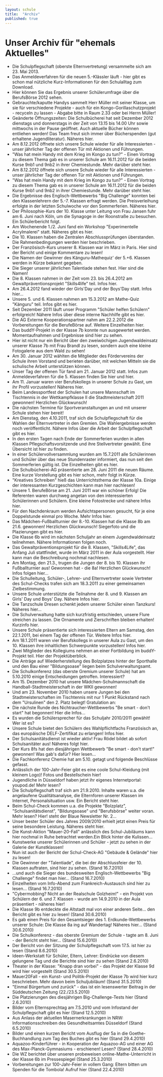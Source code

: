 ```yaml
---
layout: schule
title:  "Archiv"
published: true
---
```


# Unser Archiv für "ehemals Aktuelles"

- Die Schulpflegschaft (oberste Elternvertretung) versammelte sich am 23. Mai 2013.
- Das Anmeldeverfahren für die neuen 5.-Klässler läuft - hier gibt es schon mal nützliche Kurz-Informationen für den Schulalltag zum Download.
- Hier können Sie das Ergebnis unserer Schülerumfrage über die BerufsBörse 2012 sehen.
- Gebrauchte/kaputte Handys sammelt Herr Müller mit seiner Klasse, um sie für verschiedene Projekte - auch für ein Kongo-Gorillaschutzprojekt - recyceln zu lassen - Abgabe bitte in Raum 2.33 oder bei Herrn Müller! 
- Geänderte Öffnungszeiten: Die Schulbücherei hat seit Dezember 2012 dienstags und donnerstags in der Zeit von 13.15 bis 14.00 Uhr sowie mittwochs in der Pause geöffnet. Auch aktuelle Bücher können entliehen werden! Das Team freut sich immer über Bücherspenden (gut erhaltene Jugendliteratur). Näheres hier.
- Am 8.12.2012 öffnete sich unsere Schule wieder für alle Interessierten - unser jährlicher Tag der offenen Tür mit Aktionen und Führungen. 
- "Was hat mein Handy mit dem Krieg im Kongo zu tun?" - Einen Vortrag zu diesem Thema gab es in unserer Schule am 16.11.2012 für die beiden Kurse 9nb1 und 9nb2 in ihrer Chemiestunde. Mehr darüber steht hier.
- Am 8.12.2012 öffnete sich unsere Schule wieder für alle Interessierten - unser jährlicher Tag der offenen Tür mit Aktionen und Führungen. 
- "Was hat mein Handy mit dem Krieg im Kongo zu tun?" - Einen Vortrag zu diesem Thema gab es in unserer Schule am 16.11.2012 für die beiden Kurse 9nb1 und 9nb2 in ihrer Chemiestunde. Mehr darüber steht hier.
- Die Ergebnisse des Englisch-Wettbewerbs "Big Challenge" konnten bei den Klassenlehrern der 5.-7. Klassen erfragt werden. Die Preisverleihung erfolgte in der letzten Schulwoche vor den Sommerferien. Näheres hier.
- Der Philosophie-Kurs der 10. Klasse unter Leitung von Frau Jansen fuhr am 6. Juni nach Köln, um die Synagoge in der Roonstraße zu besuchen. Ein Schülerbericht folgt.
- Am Wochenende 1./2. Juni fand ein Workshop "Experimentelle Acrylmalerei" statt. Näheres gibt es hier.
- Die 10. Klassen haben die Zentralen Abschlussprüfungen überstanden. Die Rahmenbedingungen werden hier beschrieben.
- Der Französisch-Kurs unserer 8. Klassen war im März in Paris. Hier sind der Bericht und einige Kommentare zu lesen!
- Die Namen der Gewinner des Känguru-Mathequiz' der 5.+6. Klassen werden in Kürze bekannt gegeben.
- Die Sieger unserer jährlichen Talentiade stehen fest. Hier sind die Namen!
- Die 8. Klassen nahmen in der Zeit vom 23. bis 26.4.2012 am Gewaltpräventionsprojekt "Skills4life" teil. Infos hier.
- Am 26.4.2012 fand wieder der Girls'Day und der Boys'Day statt. Infos hier...
- Unsere 5. und 6. Klassen nahmen am 15.3.2012 am Mathe-Quiz "Känguru" teil. Infos gibt es hier.
- Seit Dezember 2011 läuft unser Programm "Schüler helfen Schülern" erfolgreich! Nähere Infos über diese interne Nachhilfe gibt es hier.
- Die AG Externe Kooperationspartner nahm am 22.2.2012 die Vorbereitungen für die BerufeBörse auf. Weitere Einzelheiten hier.
- Das buddY-Projekt in der Klasse 7b konnte nun ausgewertet werden. Momentaufnahmen und Ergebnisse sind hier zu sehen.
- Hier ist nicht nur ein Bericht über den zweiwöchigen Jugendwaldeinsatz unserer Klasse 7b mit Frau Brandl zu lesen, sondern auch eine kleine Fotogalerie aus dem Wald zu sehen!
- Am 30. Januar 2012 wählten die Mitglieder des Fördervereins der Schule ihren Vorstand und berieten darüber, mit welchen Mitteln sie die schulische Arbeit unterstützen können. 
- Unser Tag der offenen Tür fand am 21. Januar 2012 statt. Infos zum Anmeldeverfahren für die 5. Klassen finden Sie hier und hier.
- Am 11. Januar waren vier Berufskollegs in unserer Schule zu Gast, um ihr Profil vorzustellen! Näheres hier.
- Beim Landessportfest der Schulen hat unsere Mannschaft im Tischtennis in der Wettkampfklasse II die Stadtmeisterschaft 2011 gewonnen! Herzlichen Glückwunsch!
- Die nächsten Termine für Sportveranstaltungen an und mit unserer Schule stehen hier bereit!
- Am Dienstag, den 4.10.2011, traf sich die Schulpflegschaft für die Wahlen der Elternvertreter in den Gremien. Die Wahlergebnisse werden noch veröffentlicht. Nähere Infos über die Arbeit der Schulpflegschaft gibt es hier.
- In den ersten Tagen nach Ende der Sommerferien wurden in allen Klassen Pflegschaftsvorsitzende und ihre Stellvertreter gewählt. Eine Übersicht ist hier zu finden.
- In einer Schülervollversammlung wurden am 15.7.2011 alle Schülerinnen und Schüler über das neue Stundenraster informiert, das nun seit den Sommerferien gültig ist. Die Einzelheiten gibt es hier.
- Die Schulbücherei-AG präsentierte am 28. Juni 2011 die neuen Räume. Eine kurze Vorstellung gibt es hier schon, mehr folgt in Kürze.
- "Kreatives Schreiben" hieß das Unterrichtsthema der Klasse 10a. Einige der interessanten Kurzgeschichten kann man hier nachlesen!
- Unsere 1. BerufeBörse am 21. Juni 2011 war ein schöner Erfolg! Die Referenten waren durchweg angetan von den interessierten Schülerinnen und Schülern. Eine kleine Fotostrecke und nähere Infos hier. 
- Für den Nachdenkraum werden Aufsichtspersonen gesucht, für je eine Doppelstunde einmal pro Woche. Mehr Infos hier.
- Das Mädchen-Fußballturnier der 8.-10. Klassen hat die Klasse 8b am 21.6. gewonnen! Herzlichen Glückwunsch! Siegerfoto und die Plazierungen gibt es hier.
- Die Klasse 6b wird im nächsten Schuljahr an einem Jugendwaldeinsatz teilnehmen. Nähere Informationen folgen noch.
- Das Gewaltpräventionsprojekt für die 8. Klassen, "Skills4Life", das Anfang Juli stattfindet, wurde im März 2011 in der Aula vorgestellt. Hier kann man die Beschreibung nochmal nachlesen.
- Am Montag, den 21.3., trugen die Jungen der 8. bis 10. Klassen ihr Fußballturnier aus! Gewonnen hat - die 8a! Herzlichen Glückwunsch! Infos folgen hier...
- Die Schulleitung, Schüler-, Lehrer- und Elternvertreter sowie Vertreter des Schul-Checks trafen sich am 18.3.2011 zu einer gemeinsamen Zielbestimmung. 
- Unsere Schule unterstützte die Teilnahme der 8. und 9. Klassen am Girls' Day und Boys' Day. Nähere Infos hier.
- Die Tanzschule Dresen schenkt jedem unserer Schüler einen Tanzkurs! Näheres hier...
- Die Schulverwaltung hatte sich kurzfristig entschieden, unsere Flure streichen zu lassen. Die Ornamente und Zierschriften bleiben erhalten! Kurzinfo hier.
- Unsere Schule präsentierte sich interessierten Eltern am Samstag, den 22.1.2011, bei einem Tag der offenen Tür. Weitere Infos hier.
- Am 18.1.2011 waren vier Berufskollegs in unserer Aula zu Gast, um den 10. Klassen ihre inhaltlichen Schwerpunkte vorzustellen! Infos hier.
- Zwei Mitglieder des Kollegiums nehmen an einer Fortbildung im buddY-Projekt teil. Hier der Projektüberblick.
- Die Anträge auf Wiederherstellung des Bolzplatzes hinter der Sporthalle und den Bau einer "Bildungsoase" liegen beim Schulverwaltungsamt.
- Die Schulkonferenz (das oberste Gremium unserer Schule) hat am 5.10.2010 einige Entscheidungen getroffen. Interessiert?
- Am 15. Dezember 2010 hat unsere Mädchen-Schulmannschaft die Handball-Stadtmeisterschaft in der WKII gewonnen!
- Und am 23. November 2010 haben unsere Jungen bei den Stadtmeisterschaften im Tischtennis mit nur 1 Punkt Rückstand nach dem "Ursulinen" den 2. Platz belegt! Gratulation an:
- Die nächste Runde des Nichtraucher-Wettbewerbs "Be smart - don't start" hat begonnen! Hier die Infos...
- Es wurden die Schülersprecher für das Schuljahr 2010/2011 gewählt! Wer ist es?
- Unsere Schule bietet den Schülern des Wahlpflichtfachs Französisch an, das europäische DELF-Zertifikat zu erlangen! Infos hier.
- Der Schulsanitätsdienst ist wieder aktiv! Frau Rödel bildet ab sofort Schulsanitäter aus! Näheres folgt hier.
- Der Kurs 8fs hat den diesjährigen Wettbewerb "Be smart - don't start!" gewonnen! Was gab's dafür? Hier lesen...
- Die Fachkonferenz Chemie hat am 5.10. getagt und folgende Beschlüsse gefasst.
- Anlässlich der 100-Jahr-Feier gibt es eine coole Schul-Kleidung (mit kleinem Logo)! Fotos und Bestellschein hier!
- Jugendliche in Düsseldorf haben jetzt ihr eigenes Internetportal: youpod.de! Mehr lesen?
- Die Schulpflegschaft traf sich am 21.9.2010. Inhalte waren u.a. die angelaufene Qualitätsanalyse, die Elternforen unserer Klassen im Internet, Personalsituation usw. Ein Bericht steht hier.
- Beim Schul-Check kommen u.a. die Projekte "Bolzplatz", "Schulsanitätsdienst", "Bildungsoase" und "Berufsbörse" weiter voran. Mehr lesen? Hier! steht der Blaue Newsletter Nr. 2...
- Unser bester Schüler des Jahres 2009/2010 erhielt jetzt einen Preis für seine besondere Leistung. Näheres steht hier.
- Die Kunst-Aktion "Mauer-20-Fall" anlässlich des Schul-Jubiläums kann hier nochmal in Ruhe betrachtet werden.Ein Blick hinter die Kulissen...
- Kunstwerke unserer Schülerinnen und Schüler - jetzt zu sehen in der Galerie der Kunstklassen!
- Nun ist auch der Bericht der Schul-Check-AG "Gebäude & Gelände" hier zu lesen!
- Die Gewinner der "Talentiade", die bei der Abschlussfeier der 10. Klassen auftraten, sind hier zu sehen. (Stand 16.7.2010)
- ...und auch die Sieger des bundesweiten Englisch-Wettbewerbs "Big Challenge" findet man hier... (Stand 16.7.2010)
- Einzelheiten vom Info-Abend zum Frankreich-Austausch sind hier zu lesen... (Stand 16.7.2010)
- "Cybermobbing? Nicht an der Realschule Golzheim!" - ein Projekt von Schülern der 6. und 7. Klassen - wurde am 14.9.2010 in der Aula präsentiert - näheres hier!
- Die Klasse 9b entdeckte die Altstadt mal von einer anderen Seite... den Bericht gibt es hier zu lesen! (Stand 30.6.2010)
- Es gab einen Preis für den Gesamtsieger des 1. Erdkunde-Wettbewerbs unserer Schule: Die Klasse 8a ing auf Wandertag! Näheres hier... (Stand 30.6.2010)
- Die Schulkonferenz - das oberste Gremium der Schule - tagte am 8. Juni - der Bericht steht hier... (Stand 15.6.2010)
- Der Bericht von der Sitzung der Schulpflegschaft vom 17.5. ist hier zu lesen (Stand 8.6.2010)
- Ideen-Werkstatt für Schüler, Eltern, Lehrer: Eindrücke von diesem gelungene Tag und die Berichte sind hier zu sehen (Stand 2.6.2010)
- Theater in der Klasse: "Knapp dran vorbei" - das Projekt der Klasse 9d wird hier vorgestellt (Stand 30.5.2010)
- Mauer20Fall - ein Kunst- und Politik-Projekt der Klasse 7b wird hier kurz beschrieben. Mehr davon beim Schuljubiläum! (Stand 31.5.2010)
- "Einmal Bürgertum und zurück" - das ist ein lesenswerter Beitrag in der Süddeutschen Zeitung (22./23.5.2010)
- Die Platzierungen des diesjährigen Big-Challenge-Tests hier (Stand 2.6.2010)
- Bilder vom Elternsprechtag am 7.5.2010 und vom Infostand der Schulpflegschaft gibt es hier (Stand 12.5.2010)
- Aus Anlass der aktuellen Masernerkrankungen in NRW: Informationsschreiben des Gesundheitsamtes Düsseldorf (Stand 6.5.2010)
- Bilder und einen kurzen Bericht vom Ausflug der 5a in die Goethe-Buchhandlung zum Tag des Buches gibt es hier (Stand 29.4.2010)
- Aquazoo-Kinderführer - in Kooperation der Aquazoo-AG und einer AG des Max-Planck-Gymnasiums - erschienen! Lesen? (Stand 28.4.2010)
- Die WZ berichtet über unseren probeweisen online-Mathe-Unterricht in der Klasse 6b im Pressespiegel (Stand 25.3.2010)
- Vorbereitungen zur 100-Jahr-Feier in vollem Gang: Eltern bitten um Spenden für die Tombola! Aufruf hier (Stand 22.4.2010) 

